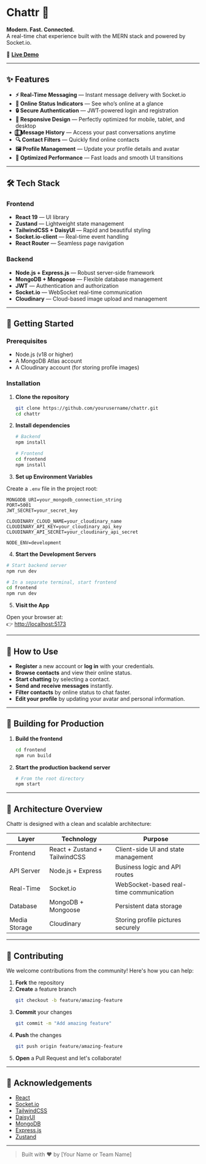 # Chattr 💬

**Modern. Fast. Connected.**\
A real-time chat experience built with the MERN stack and powered by Socket.io.

🔗 [**Live Demo**](https://chattr-iwds.onrender.com/)

---

## ✨ Features

- **⚡ Real-Time Messaging** — Instant message delivery with Socket.io
- **🔴 Online Status Indicators** — See who’s online at a glance
- **🔒 Secure Authentication** — JWT-powered login and registration
- **📱 Responsive Design** — Perfectly optimized for mobile, tablet, and desktop
- **🐂⃣ Message History** — Access your past conversations anytime
- **🔍 Contact Filters** — Quickly find online contacts
- **🖼️ Profile Management** — Update your profile details and avatar
- **🚀 Optimized Performance** — Fast loads and smooth UI transitions

---

## 🛠️ Tech Stack

### Frontend

- **React 19** — UI library
- **Zustand** — Lightweight state management
- **TailwindCSS + DaisyUI** — Rapid and beautiful styling
- **Socket.io-client** — Real-time event handling
- **React Router** — Seamless page navigation

### Backend

- **Node.js + Express.js** — Robust server-side framework
- **MongoDB + Mongoose** — Flexible database management
- **JWT** — Authentication and authorization
- **Socket.io** — WebSocket real-time communication
- **Cloudinary** — Cloud-based image upload and management

---

## 🚀 Getting Started

### Prerequisites

- Node.js (v18 or higher)
- A MongoDB Atlas account
- A Cloudinary account (for storing profile images)

### Installation

1. **Clone the repository**

   ```bash
   git clone https://github.com/yourusername/chattr.git
   cd chattr
   ```

2. **Install dependencies**

   ```bash
   # Backend
   npm install

   # Frontend
   cd frontend
   npm install
   ```

3. **Set up Environment Variables**

Create a `.env` file in the project root:

```
MONGODB_URI=your_mongodb_connection_string
PORT=5001
JWT_SECRET=your_secret_key

CLOUDINARY_CLOUD_NAME=your_cloudinary_name
CLOUDINARY_API_KEY=your_cloudinary_api_key
CLOUDINARY_API_SECRET=your_cloudinary_api_secret

NODE_ENV=development
```

4. **Start the Development Servers**

```bash
# Start backend server
npm run dev

# In a separate terminal, start frontend
cd frontend
npm run dev
```

5. **Visit the App**

Open your browser at:\
👉 [http://localhost:5173](http://localhost:5173)

---

## 📝 How to Use

- **Register** a new account or **log in** with your credentials.
- **Browse contacts** and view their online status.
- **Start chatting** by selecting a contact.
- **Send and receive messages** instantly.
- **Filter contacts** by online status to chat faster.
- **Edit your profile** by updating your avatar and personal information.

---

## 🔧 Building for Production

1. **Build the frontend**

   ```bash
   cd frontend
   npm run build
   ```

2. **Start the production backend server**

   ```bash
   # From the root directory
   npm start
   ```

---

## 🏩️ Architecture Overview

Chattr is designed with a clean and scalable architecture:

| Layer         | Technology                    | Purpose                                 |
| ------------- | ----------------------------- | --------------------------------------- |
| Frontend      | React + Zustand + TailwindCSS | Client-side UI and state management     |
| API Server    | Node.js + Express             | Business logic and API routes           |
| Real-Time     | Socket.io                     | WebSocket-based real-time communication |
| Database      | MongoDB + Mongoose            | Persistent data storage                 |
| Media Storage | Cloudinary                    | Storing profile pictures securely       |

---

## 🤝 Contributing

We welcome contributions from the community! Here's how you can help:

1. **Fork** the repository
2. **Create** a feature branch
   ```bash
   git checkout -b feature/amazing-feature
   ```
3. **Commit** your changes
   ```bash
   git commit -m "Add amazing feature"
   ```
4. **Push** the changes
   ```bash
   git push origin feature/amazing-feature
   ```
5. **Open** a Pull Request and let's collaborate!

---

## 🙏 Acknowledgements

- [React](https://reactjs.org/)
- [Socket.io](https://socket.io/)
- [TailwindCSS](https://tailwindcss.com/)
- [DaisyUI](https://daisyui.com/)
- [MongoDB](https://www.mongodb.com/)
- [Express.js](https://expressjs.com/)
- [Zustand](https://github.com/pmndrs/zustand)

---

> Built with ❤️ by [Your Name or Team Name]
